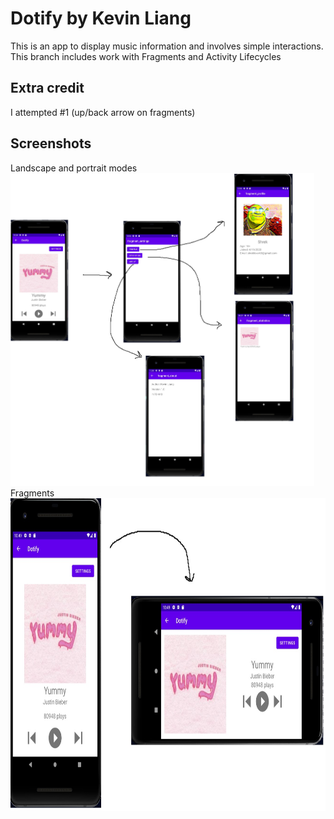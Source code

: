 
# Dotify by Kevin Liang

This is an app to display music information and involves simple interactions. This branch includes work with Fragments and Activity Lifecycles

## Extra credit
I attempted #1 (up/back arrow on fragments)

## Screenshots
Landscape and portrait modes
<img src="./port_land.jpg" alt="Screenshot of the app" height="500" />
Fragments 
<img src="./hw3.jpg" alt="Screenshot of the app" height="500" />
